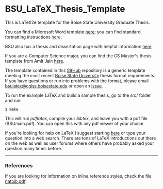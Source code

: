# BSU_LaTeX_Thesis_Template

This is LaTeX2e template for the Boise State University Graduate Thesis.

You can find a Microsoft Word template [here](http://graduatecollege.boisestate.edu/thesisdissertation/files/2014/11/Boise_State_Thesis_and_Dissertation_Template.dotm); you can find standard formatting instructions [here](http://graduatecollege.boisestate.edu/thesisdissertation/files/2014/11/Boise_State_Thesis_and_Dissertation_Template.dotm).

BSU also has a thesis and dissertation page with helpful information [here](https://graduatecollege.boisestate.edu/thesisdissertation/template/).

If you are a Computer Science major, you can find the CS Master's thesis template from Amit Jain [here](http://cs.boisestate.edu/~amit/teaching/handouts/CS%20MS%20Thesis%20Style.html).

The template contained in this [GitHub](https://github.com) repository is a generic template meeting the most recent [Boise State University](http://www.boisestate.edu) thesis format requirements. If you have questions or run into problems with the format, please email bsulatex@cgiss.boisestate.edu or open an [issue](https://github.com/dylanmikesell/BSU_LaTeX_Thesis_Template/issues).

To run the example LaTeX and build a sample thesis, go to the src/ folder and run 

`$ make`

This will run _pdflatex_, compile your _bibtex_, and leave you with a pdf file (BSUmain.pdf). You can open this with any pdf viewer of your choice.

If you're looking for help on LaTeX I suggest starting [here](https://en.wikibooks.org/wiki/LaTeX) or type your question into a web search. There are tons of LaTeX introductions out there on the web as well as user forums where others have probably asked your question many times before.

---
### References

If you are looking for information on inline reference styles, check the file [natbib.pdf](natbib.pdf).
